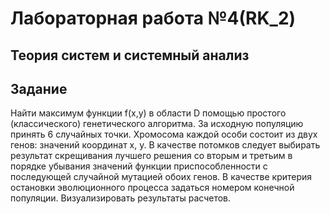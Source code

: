 # Лабораторная работа №4(RK_2)

## Теория систем и системный анализ
## Задание
Найти максимум функции f(x,y) в области D помощью простого (классического) генетического алгоритма. 
За исходную популяцию принять 6 случайных точки. Хромосома каждой особи состоит из двух генов: значений координат x, y. 
В качестве потомков следует выбирать результат скрещивания лучшего решения со вторым и третьим в порядке убывания значений функции приспособленности с последующей случайной мутацией обоих генов. 
В качестве критерия остановки эволюционного процесса задаться номером конечной популяции. Визуализировать результаты расчетов.
